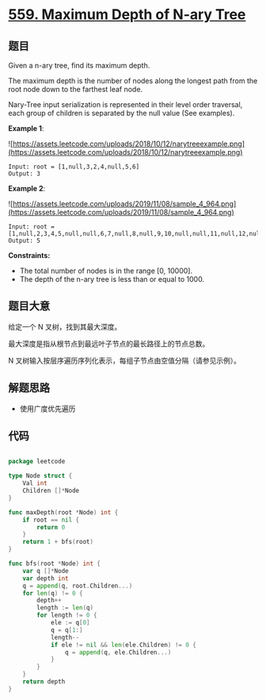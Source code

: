 # [559. Maximum Depth of N-ary Tree](https://leetcode.com/problems/maximum-depth-of-n-ary-tree/)

## 题目

Given a n-ary tree, find its maximum depth.

The maximum depth is the number of nodes along the longest path from the root node down to the farthest leaf node.

Nary-Tree input serialization is represented in their level order traversal, each group of children is separated by the null value (See examples).

**Example 1**:

![https://assets.leetcode.com/uploads/2018/10/12/narytreeexample.png](https://assets.leetcode.com/uploads/2018/10/12/narytreeexample.png)

    Input: root = [1,null,3,2,4,null,5,6]
    Output: 3

**Example 2**:

![https://assets.leetcode.com/uploads/2019/11/08/sample_4_964.png](https://assets.leetcode.com/uploads/2019/11/08/sample_4_964.png)

    Input: root = [1,null,2,3,4,5,null,null,6,7,null,8,null,9,10,null,null,11,null,12,null,13,null,null,14]
    Output: 5

**Constraints:**

- The total number of nodes is in the range [0, 10000].
- The depth of the n-ary tree is less than or equal to 1000.

## 题目大意

给定一个 N 叉树，找到其最大深度。

最大深度是指从根节点到最远叶子节点的最长路径上的节点总数。

N 叉树输入按层序遍历序列化表示，每组子节点由空值分隔（请参见示例）。

## 解题思路

- 使用广度优先遍历

## 代码

```go

package leetcode

type Node struct {
    Val int
    Children []*Node
}

func maxDepth(root *Node) int {
    if root == nil {
        return 0
    }
    return 1 + bfs(root)
}

func bfs(root *Node) int {
    var q []*Node
    var depth int
    q = append(q, root.Children...)
    for len(q) != 0 {
        depth++
        length := len(q)
        for length != 0 {
            ele := q[0]
            q = q[1:]
            length--
            if ele != nil && len(ele.Children) != 0 {
                q = append(q, ele.Children...)
            }
        }
    }
    return depth
}
```